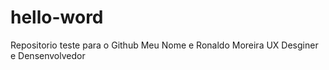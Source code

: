 # hello-word
Repositorio teste para o Github
Meu Nome e Ronaldo Moreira UX Desginer e Densenvolvedor
